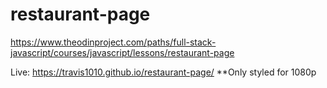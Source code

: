 # restaurant-page
https://www.theodinproject.com/paths/full-stack-javascript/courses/javascript/lessons/restaurant-page

Live: https://travis1010.github.io/restaurant-page/  **Only styled for 1080p
